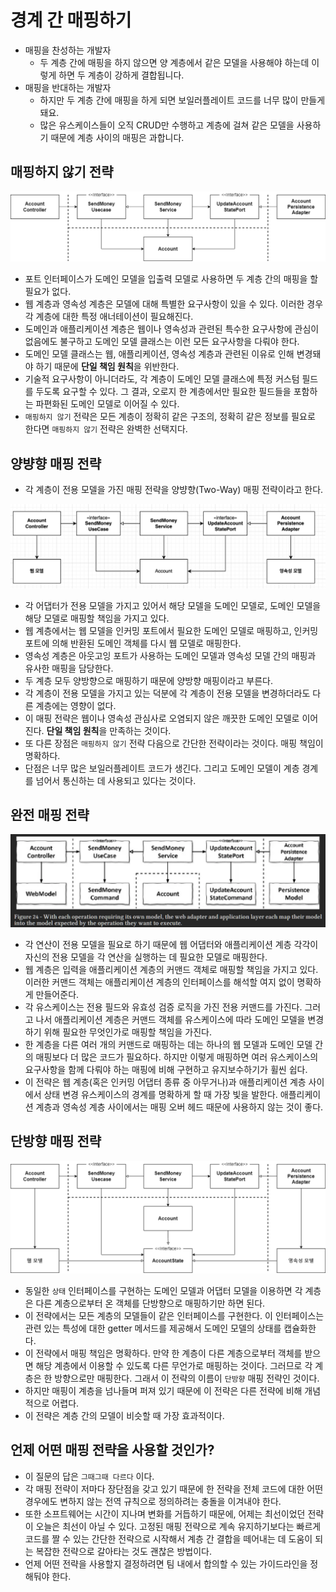# 경계 간 매핑하기

* 매핑을 찬성하는 개발자
  * 두 계층 간에 매핑을 하지 않으면 양 계층에서 같은 모델을 사용해야 하는데 이렇게 하면 두 계층이 강하게 결합됩니다.
* 매핑을 반대하는 개발자
  * 하지만 두 계층 간에 매핑을 하게 되면 보일러플레이트 코드를 너무 많이 만들게 돼요.
  * 많은 유스케이스들이 오직 CRUD만 수행하고 계층에 걸쳐 같은 모델을 사용하기 때문에 계층 사이의 매핑은 과합니다.

## 매핑하지 않기 전략

![매핑하지 않기](../image/not-mapping.png)
* 포트 인터페이스가 도메인 모델을 입출력 모델로 사용하면 두 계층 간의 매핑을 할 필요가 없다.
* 웹 계층과 영속성 계층은 모델에 대해 특별한 요구사항이 있을 수 있다. 이러한 경우 각 계층에 대한 특정 애너테이션이 필요해진다.
* 도메인과 애플리케이션 계층은 웹이나 영속성과 관련된 특수한 요구사항에 관심이 없음에도 불구하고 도메인 모델 클래스는 이런 모든 요구사항을 다뤄야 한다.
* 도메인 모델 클래스는 웹, 애플리케이션, 영속성 계층과 관련된 이유로 인해 변경돼야 하기 때문에 **단일 책임 원칙**을 위반한다.
* 기술적 요구사항이 아니더라도, 각 계층이 도메인 모델 클래스에 특정 커스텀 필드를 두도록 요구할 수 있다. 그 결과, 오로지 한 계층에서만 필요한 필드들을
 포함하는 파편화된 도메인 모델로 이어질 수 있다.
* `매핑하지 않기` 전략은 모든 계층이 정확히 같은 구조의, 정확히 같은 정보를 필요로 한다면 `매핑하지 않기` 전략은 완벽한 선택지다.

## 양뱡향 매핑 전략

* 각 계층이 전용 모델을 가진 매핑 전략을 양뱡향(Two-Way) 매핑 전략이라고 한다.

![양방향 매핑](../image/mapping.png)

* 각 어댑터가 전용 모델을 가지고 있어서 해당 모델을 도메인 모델로, 도메인 모델을 해당 모델로 매핑할 책임을 가지고 있다.
* 웹 계층에서는 웹 모델을 인커밍 포트에서 필요한 도메인 모델로 매핑하고, 인커밍 포트에 의해 반환된 도메인 객체를 다시 웹 모델로 매핑한다.
* 영속성 계층은 아웃고잉 포트가 사용하는 도메인 모델과 영속성 모델 간의 매핑과 유사한 매핑을 담당한다.
* 두 계층 모두 양방향으로 매핑하기 때문에 양방향 매핑이라고 부른다.
* 각 계층이 전용 모델을 가지고 있는 덕분에 각 계층이 전용 모델을 변경하더라도 다른 계층에는 영향이 없다.
* 이 매핑 전략은 웹이나 영속성 관심사로 오염되지 않은 깨끗한 도메인 모델로 이어진다. **단일 책임 원칙**을 만족하는 것이다.
* 또 다른 장점은 `매핑하지 않기` 전략 다음으로 간단한 전략이라는 것이다. 매핑 책임이 명확하다.
* 단점은 너무 많은 보일러플레이트 코드가 생긴다. 그리고 도메인 모델이 계층 경계를 넘어서 통신하는 데 사용되고 있다는 것이다.

## 완전 매핑 전략

![완전 매핑](../image/full-mapping.png)

* 각 연산이 전용 모델을 필요로 하기 때문에 웹 어댑터와 애플리케이션 계층 각각이 자신의 전용 모델을 각 연산을 실행하는 데 필요한 모델로 매핑한다.
* 웹 계층은 입력을 애플리케이션 계층의 커맨드 객체로 매핑할 책임을 가지고 있다. 이러한 커맨드 객체는 애플리케이션 계층의 인터페이스를 해석할 여지 없이
 명확하게 만들어준다.
* 각 유스케이스는 전용 필드와 유효성 검증 로직을 가진 전용 커맨드를 가진다. 그러고 나서 애플리케이션 계층은 커맨드 객체를 유스케이스에 따라
 도메인 모델을 변경하기 위해 필요한 무엇인가로 매핑할 책임을 가진다.
* 한 계층을 다른 여러 개의 커맨드로 매핑하는 데는 하나의 웹 모델과 도메인 모델 간의 매핑보다 더 많은 코드가 필요하다. 하지만 이렇게 매핑하면
여러 유스케이스의 요구사항을 함께 다뤄야 하는 매핑에 비해 구현하고 유지보수하기가 휠씬 쉽다.
* 이 전략은 웹 계층(혹은 인커밍 어댑터 종류 중 아무거나)과 애플리케이션 계층 사이에서 상태 변경 유스케이스의 경계를 명확하게 할 때
 가장 빛을 발한다. 애플리케이션 계층과 영속성 계층 사이에서는 매핑 오버 헤드 때문에 사용하지 않는 것이 좋다.

## 단방향 매핑 전략

![단방향 매핑](../image/one-mapping.png)

* 동일한 `상태` 인터페이스를 구현하는 도메인 모델과 어댑터 모델을 이용하면 각 계층은 다른 계층으로부터 온 객체를 단방향으로 매핑하기만 하면 된다.
* 이 전략에서는 모든 계층의 모델들이 같은 인터페이스를 구현한다. 이 인터페이스는 관련 있는 특성에 대한 getter 메서드를 제공해서 도메인 모델의 상태를 캡슐화한다.
* 이 전략에서 매핑 책임은 명확하다. 만약 한 계층이 다른 계층으로부터 객체를 받으면 해당 계층에서 이용할 수 있도록 다른 무언가로 매핑하는 것이다.
그러므로 각 계층은 한 방향으로만 매핑한다. 그래서 이 전략의 이름이 `단방향` 매핑 전략인 것이다.
* 하지만 매핑이 계층을 넘나들며 퍼져 있기 때문에 이 전략은 다른 전략에 비해 개념적으로 어렵다.
* 이 전략은 계층 간의 모델이 비슷할 때 가장 효과적이다.

## 언제 어떤 매핑 전략을 사용할 것인가?

* 이 질문의 답은 `그때그때 다르다` 이다.
* 각 매핑 전략이 저마다 장단점을 갖고 있기 때문에 한 전략을 전체 코드에 대한 어떤 경우에도 변하지 않는 전역 규칙으로 정의하려는 충돌을 이겨내야 한다.
* 또한 소프트웨어는 시간이 지나며 변화를 거듭하기 때문에, 어제는 최선이었던 전략이 오늘은 최선이 아닐 수 있다. 고정된 매핑 전략으로 계속 유지하기보다는
 빠르게 코드를 짤 수 있는 간단한 전략으로 시작해서 계층 간 결합을 떼어내는 데 도움이 되는 복잡한 전략으로 갈아타는 것도 괜찮은 방법이다.
* 언제 어떤 전략을 사용할지 결정하려면 팀 내에서 합의할 수 있는 가이드라인을 정해둬야 한다.
